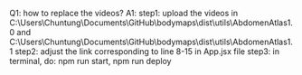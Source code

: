 Q1: how to replace the videos?
A1: step1: upload the videos in C:\Users\Chuntung\Documents\GitHub\bodymaps\dist\utils\AbdomenAtlas1.0 and C:\Users\Chuntung\Documents\GitHub\bodymaps\dist\utils\AbdomenAtlas1.1
    step2: adjust the link corresponding to line 8-15 in App.jsx file
    step3: in terminal, do: npm run start, npm run deploy



